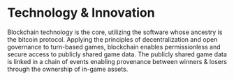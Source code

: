 # Technology & Innovation

Blockchain technology is the core, utilizing the software whose ancestry is the bitcoin protocol. Applying the principles of decentralization and open governance to turn-based games, blockchain enables permissionless and secure access to publicly shared game data. The publicly shared game data is linked in a chain of events enabling provenance between winners & losers through the ownership of in-game assets.

